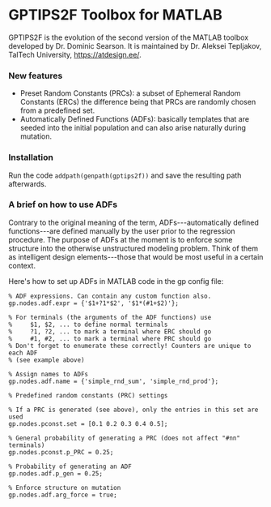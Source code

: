 # GPTIPS2F Toolbox for MATLAB #

GPTIPS2F is the evolution of the second version of the MATLAB toolbox developed by Dr. Dominic Searson. It is maintained by Dr. Aleksei Tepljakov, TalTech University, https://atdesign.ee/.

### New features ###

* Preset Random Constants (PRCs): a subset of Ephemeral Random Constants (ERCs) the difference being that PRCs are randomly chosen from a predefined set.
* Automatically Defined Functions (ADFs): basically templates that are seeded into the initial population and can also arise naturally during mutation.

### Installation ###

Run the code `addpath(genpath(gptips2f))` and save the resulting path afterwards.

### A brief on how to use ADFs ###

Contrary to the original meaning of the term, ADFs---automatically defined functions---are defined manually by the user prior to the regression procedure. The purpose of ADFs at the moment is to enforce some structure into the otherwise unstructured modeling problem. Think of them as intelligent design elements---those that would be most useful in a certain context.

Here's how to set up ADFs in MATLAB code in the gp config file:
```
% ADF expressions. Can contain any custom function also.
gp.nodes.adf.expr = {'$1+?1*$2', '$1*(#1+$2)'};

% For terminals (the arguments of the ADF functions) use
%     $1, $2, ... to define normal terminals
%     ?1, ?2, ... to mark a terminal where ERC should go
%     #1, #2, ... to mark a terminal where PRC should go
% Don't forget to enumerate these correctly! Counters are unique to each ADF
% (see example above)
   
% Assign names to ADFs
gp.nodes.adf.name = {'simple_rnd_sum', 'simple_rnd_prod'};

% Predefined random constants (PRC) settings

% If a PRC is generated (see above), only the entries in this set are used
gp.nodes.pconst.set = [0.1 0.2 0.3 0.4 0.5]; 

% General probability of generating a PRC (does not affect "#nn" terminals)
gp.nodes.pconst.p_PRC = 0.25;

% Probability of generating an ADF
gp.nodes.adf.p_gen = 0.25;

% Enforce structure on mutation
gp.nodes.adf.arg_force = true;
```
